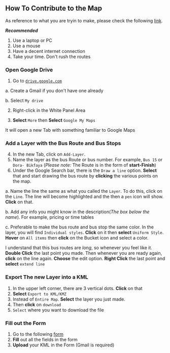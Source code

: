 ## How To Contribute to the Map
As reference to what you are tryin to make,
please check the following [link](https://www.google.com/maps/d/embed?mid=1F367Y0wIb2QAU39bC1vfqJ7hAD_W56qy).

***Recommended***
1. Use a laptop or PC
2. Use a mouse
3. Have a decent internet connection
4. Take your time. Don't rush the routes

### Open Google Drive

1. Go to [`drive.google.com`](https://drive.google.com)

  a. Create a Gmail if you don't have one already

  b. Select `My drive`
  
2. Right-click in the White Panel Area

3. **Select** `More` then **Select** `Google My Maps`

It will open a new Tab with something familiar to Google Maps

### Add a Layer with the Bus Route and Bus Stops
4. In the new Tab, click on `Add-Layer`.
5. Name the layer as the bus Route or bus number.
For example, `Bus 15` or `Dora- Bikfaya` (_Please note:_ The Route is in the form of **start-Finish**)
6. Under the Google Search bar, there is the `Draw a line` option.
 **Select** that and start drawing the bus route by **clicking** the various points on the map.

  a. Name the line the same as what you called the `Layer`.
  To do this, click on the `Line`.
  The line will become highlighted and the then a `pen` icon will show.
  **Click** on that.

  b. Add any info you might know in the description(*The box below the name*).
   For example, pricing or time tables

  c. Preferable to make the bus route and bus stop the same color. In the layer, you will find `Individual styles`.
  **Click** on it then **select** `Uniform Style`.
  **Hover** on `All items` then **click** on the Bucket icon and select a color.

I understand that this bus routes are *long*, so whenever you feel like it.
**Double Click** the last point you made.
Then whenever you are ready again, **click** on the line again.
**Choose** the edit option.
**Right Click** the last point and **select** `extend line`

### Export The new Layer into a KML
1. In the upper left corner, there are 3 vertical dots. **Click** on that
2. **Select** `Export to KML/KMZ`
3. Instead of `Entire Map`. **Select** the layer you just made.
4. Then **click** on `download`
5. `Select` where you want to download the file

### Fill out the Form
1. Go to the following [form](https://goo.gl/forms/erzaPRBJAhL6V19X2)
2. **Fill** out all the fields in the form
3. **Upload** your KML in the Form (Gmail is required)
